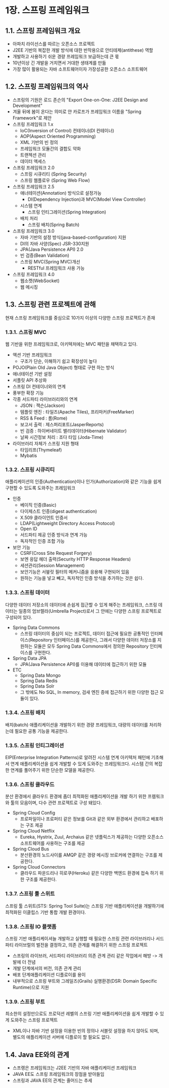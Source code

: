 # 1장. 스프링 프레임워크

## 1.1. 스프링 프레임워크 개요

 - 아파치 라이선스를 따르는 오픈소스 프로젝트 
 - J2EE 기반의 복잡한 개발 방식에 대한 반작용으로 안티테제(antithese) 역할
 - 개발하고 사용하기 쉬운 경량 프레임워크 보급하는데 큰 몫
 - 10년이상 긴 개발을 거치면서 거대한 생태계를 만듦
 - 가장 많이 활용되는 자바 소프트웨어이자 가장성공한 오픈소스 소프트웨어

## 1.2. 스프링 프레임워크의 역사
 
 - 스프링의 기원은 로드 존슨의 "Export One-on-One: J2EE Design and Development"
 - 겨울 뒤에 봄이 온다는 의미로 얀 카로프가 프레임워크 이름을 "Spring Framework"로 제안
 - 스프링 프레임워크 1.x
    - IoC(Inversion of Control) 컨테이너(DI 컨테이너)
    - AOP(Aspect Oriented Programming)
    - XML 기반의 빈 정의
    - 프레임워크 모듈간의 결합도 약화
    - 트랜젝션 관리
    - 데이터 엑세스
 - 스프링 프레임워크 2.0
    - 스프링 시큐리티 (Spring Security)
    - 스프링 웹플로우 (Spring Web Flow)
 - 스프링 프레임워크 2.5
    - 애너테이션(Annotation) 방식으로 설정가능
        - DI(Dependency Injection)과 MVC(Model View Controller)
    - 시스템 연계 
        - 스프링 인티그레이션(Spring Integration)
    - 배치 처리
        - 스프링 배치(Spring Batch)
 - 스프링 프레임워크 3.0
    - 자바 기반의 설정 방식(java-based-configuration) 지원
    - DI의 자바 사양(Spec) JSR-330지원
    - JPA(Java Persistence API) 2.0
    - 빈 검증(Bean Validation)
    - 스프링 MVC(Spring MVC)개선
        - RESTful 프레임워크 사용 가능
 - 스프링 프레임워크 4.0
    - 웹소켓(WebSocket)
    - 웹 메시징
    
## 1.3. 스프링 관련 프로젝트에 관해
현재 스프링 프레임워크를 중심으로 10가지 이상의 다양한 스프링 프로젝트가 존재

### 1.3.1. 스프링 MVC
웹 기반을 위한 프레임워크로, 아키텍처에는 MVC 패턴을 채택하고 있다.
 
 - 액션 기반 프레임워크
    - 구조가 단순, 이해하기 쉽고 확장성이 높다
 - POJO(Plain Old Java Object) 형태로 구현 하는 방식
 - 애너테이션 기반 설정
 - 서플릿 API 추상화
 - 스프링 DI 컨테이너와의 연계
 - 풍부한 확장 기능
 - 각종 서드파티 라이브러리와의 연계
    - JSON : 잭슨(Jackson)
    - 템플릿 엔진 : 타일즈(Apache Tiles), 프리마커(FreeMarker)
    - RSS & Feed : 롬(Rome)
    - 보고서 출력 : 제스퍼리포트(JasperReports)
    - 빈 검증 : 하이버네이트 밸리데이터(Hibernate Validator)
    - 날짜 시간정보 처리 : 조다 타임 (Joda-Time)
 - 라이브러리 자체가 스프링 지원 형태
    - 타임리프(Thymeleaf)
    - Mybatis

### 1.3.2. 스프링 시큐리티
애플리케이션의 인증(Authentication)이나 인가(Authorization)와 같은 기능을 쉽게 구현할 수 있도록 도와주는 프레임워크
 
 - 인증
    - 베이직 인증(Basic)
    - 다이제스트 인증(digest authentication)
    - X.509 클라이언트 인증서
    - LDAP(Lightweight Directory Access Protocol)
    - Open ID
    - 서드파티 제공 인증 방식과 연계 가능
    - 독자적인 인증 조합 가능
 - 보안 기능
    - CSRF(Cross Site Request Forgery)
    - 보엔 응답 헤더 출력(Security HTTP Response Headers)
    - 세션관리(Session Management)
    - 보안기능은 서븦릿 필터의 메커니즘을 응용해 구현되어 있음
    - 원하는 기능을 넣고 빼고, 독자적인 인증 방식을 추가하는 것은 쉽다.

### 1.3.3. 스프링 데이터
다양한 데이터 저장소의 데이터에 손쉽게 접근할 수 있게 해주는 프레임워크, 스프링 데이터는 일종의 엄브렐라(Umbrella Project)로서 그 안에는 다양한 스프링 프로젝트로 구성되어 있다.
    
 - Spring Data Commons
    - 스프링 데이터의 중심이 되는 프로젝트, 데이터 접근에 필요한 공통적인 인터페이스(Repository 인터페이스)를 제공한다, 그래서 다양한 데이터 저장소를 지원하는 모듈은 모두 Spring Data Commons에서 정의한 Repository 인터페이스를 구현한다.
 - Spring Data JPA
    - JPA(Java Persistence API)를 이용해 데이터에 접근하기 위한 모듈
 - ETC
    - Spring Data Mongo
    - Spring Data Redis
    - Spring Data Solr
    - 그 밖에도 No SQL, In memory, 검새 엔진 증에 접근하기 위한 다양한 접근 모듈이 있다.

### 1.3.4. 스프링 배치
배치(batch) 애플리케이션을 개발하기 위한 경량 프레임워크, 대량의 데이터를 처리하는데 필요한 공통 기능을 제공한다. 

### 1.3.5. 스프링 인티그레이션
EIP(Enterprise Integration Patterns)로 알려진 시스템 연계 아키텍처 패턴에 기초해서 연계 애플리케이션을 쉽게 개발할 수 있게 도와주는 프레임워크다. 시스템 간의 복잡한 연계를 풀어주기 위한 단순한 모델을 제공한다.

### 1.3.6. 스프링 클라우드
분산 환경에서 클라우드 환경에 좀더 최적화된 애플리케이션을 개발 하기 위한 프렘워크와 툴의 모음이며, 다수 관련 프로젝트로 구성 돼있다.
 - Spring Cloud Config
    - 프로파일이나 프로퍼티 같은 정보를 Git과 같은 외부 환경에서 관리하고 배포하는 구조 제공
 - Spring Cloud Netflix
    - Eureka, Hystrix, Zuul, Archaius 같은 넷플릭스가 제공하는 다양한 오픈소스 소프트웨어를 사용하는 구조를 제공
- Spring Cloud Bus
    - 분산환경의 노드사이를 AMQP 같은 경량 메시징 브로커에 연결하는 구조를 제공한다.
- Spring Cloud Connectors
    - 클라우드 파운드리나 히로쿠(Heroku) 같은 다양한 백엔드 환경에 접속 하기 위한 구조를 제공한다.

### 1.3.7. 스프링 툴 스위트
스프링 툴 스위트(STS: Spring Tool Suite)는 스프링 기반 애플리케이션을 개발하기에 최적화된 이클립스 기반 통합 개발 환경이다.
 
### 1.3.8. 스프링 IO 플랫폼
스프링 기반 애플리케이셔늘 개발하고 실행할 때 필요한 스프링 관련 라이브러리나 서드파티 라이브럴의 벌전을 결정하고, 의존 관계를 해결하기 위한 스프링 프로젝트
 - 스프링의 라이브러, 서드파티 라이브러리 의존 관계 관리 같은 작업에서 해방 -> 개발에 더 전념
 - 개발 단계에서의 버전, 의존 관계 관리 
 - 배포 단계애플리케이션 디플로이를 용이
 - 내부적으로 스프링 부트와 그레일즈(Grails) 실행환경(DSR: Domain Specific Runtime)으로 지원

### 1.3.9. 스프링 부트
최소한의 설정만으로도 프로덕션 레벨의 스프링 기반 애플리케이션을 쉽게 개발할 수 있게 도와주는 스프링 프로젝트
 - XML이나 자바 기반 설정을 이용한 빈의 정의나 서블릿 설정을 하지 않아도 되며, 별도의 애플리케이션 서버에 디플로이 할 필요도 없다.


## 1.4. Java EE와의 관계
 - 스프렝은 프레임워크는 J2EE 기반의 자바 애플리케이션 프레임워크
 - JAVA EE도 스프링 프레임워크의 장점을 받아들임
 - 스프링과 JAVA EE의 관계는 줄어드는 추세